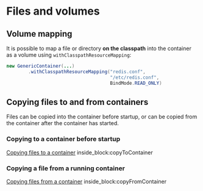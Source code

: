 # Files and volumes

## Volume mapping

It is possible to map a file or directory **on the classpath** into the container as a volume using `withClasspathResourceMapping`:
```java
new GenericContainer(...)
        .withClasspathResourceMapping("redis.conf",
                                      "/etc/redis.conf",
                                      BindMode.READ_ONLY)
```

## Copying files to and from containers

Files can be copied into the container before startup, or can be copied from the container after the container has started.

### Copying to a container before startup

<!--codeinclude-->
[Copying files to a container](../../core/src/test/java/org/testcontainers/junit/CopyFileToContainerTest.java) inside_block:copyToContainer
<!--/codeinclude-->

### Copying a file from a running container

<!--codeinclude-->
[Copying files from a container](../../core/src/test/java/org/testcontainers/junit/CopyFileToContainerTest.java) inside_block:copyFromContainer
<!--/codeinclude-->

